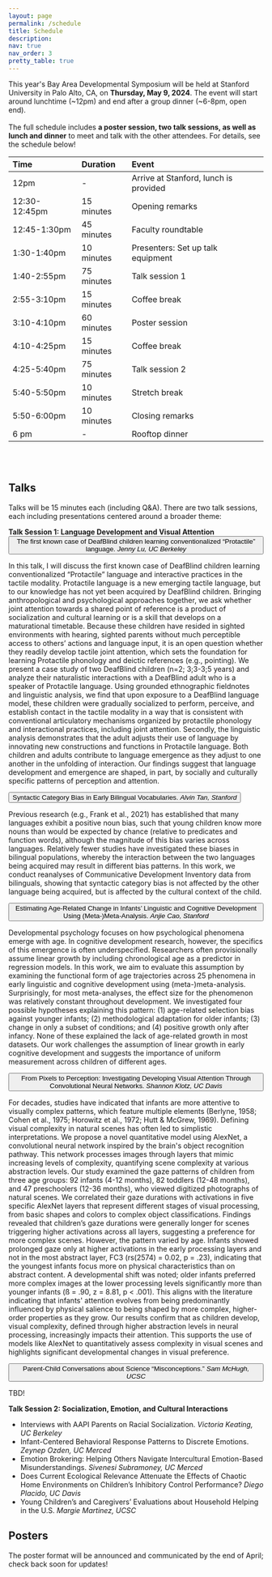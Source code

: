 ```yaml
---
layout: page
permalink: /schedule
title: Schedule
description: 
nav: true
nav_order: 3
pretty_table: true
---
```


This year's Bay Area Developmental Symposium will be held at Stanford University in Palo Alto, CA, on <b>Thursday, May 9, 2024</b>. The event will start around lunchtime (~12pm) and end after a group dinner (~6-8pm, open end).
<br><br>
The full schedule includes <b>a poster session, two talk sessions, as well as lunch and dinner</b> to meet and talk with the other attendees. For details, see the schedule below!

| Time | Duration | Event |
| :----------- | :----------- | :----------- |
| 12pm             |   -              |Arrive at Stanford, lunch is provided |
| 12:30-12:45pm    |   15 minutes     |Opening remarks|
| 12:45-1:30pm     |   45 minutes     |Faculty roundtable |
| 1:30-1:40pm      |   10 minutes     |Presenters: Set up talk equipment |
| 1:40-2:55pm      |   75 minutes     |Talk session 1|
| 2:55-3:10pm      |   15 minutes     |Coffee break|
| 3:10-4:10pm      |   60 minutes     |Poster session|
| 4:10-4:25pm      |   15 minutes     |Coffee break|
| 4:25-5:40pm      |   75 minutes     |Talk session 2|
| 5:40-5:50pm      |   10 minutes     |Stretch break|
| 5:50-6:00pm      |   10 minutes     |Closing remarks|
| 6 pm             |   -              |Rooftop dinner|

<br><br>

<h2>Talks</h2>
Talks will be 15 minutes each (including Q&A). There are two talk sessions, each including presentations centered around a broader theme:

<b>Talk Session 1: Language Development and Visual Attention</b>
<button class="accordion">The first known case of DeafBlind children learning conventionalized “Protactile” language. <em>Jenny Lu, UC Berkeley</em></button>
<div class="panel">
  <p>In this talk, I will discuss the first known case of DeafBlind children learning conventionalized “Protactile” language and interactive practices in the tactile modality. Protactile language is a new emerging tactile language, but to our knowledge has not yet been acquired by DeafBlind children. Bringing anthropological and psychological approaches together, we ask whether joint attention towards a shared point of reference is a product of socialization and cultural learning or is a skill that develops on a maturational timetable. Because these children have resided in sighted environments with hearing, sighted parents without much perceptible access to others’ actions and language input, it is an open question whether they readily develop tactile joint attention, which sets the foundation for learning Protactile phonology and deictic references (e.g., pointing). We present a case study of two DeafBlind children (n=2; 3;3-3;5 years) and analyze their naturalistic interactions with a DeafBlind adult who is a speaker of Protactile language. Using grounded ethnographic fieldnotes and linguistic analysis, we find that upon exposure to a DeafBlind language model, these children were gradually socialized to perform, perceive, and establish contact in the tactile modality in a way that is consistent with conventional articulatory mechanisms organized by protactile phonology and interactional practices, including joint attention. Secondly, the linguistic analysis demonstrates that the adult adjusts their use of language by innovating new constructions and functions in Protactile language. Both children and adults contribute to language emergence as they adjust to one another in the unfolding of interaction. Our findings suggest that language development and emergence are shaped, in part, by socially and culturally specific patterns of perception and attention.</p>
</div>

<button class="accordion">Syntactic Category Bias in Early Bilingual Vocabularies. <em>Alvin Tan, Stanford</em></button>
<div class="panel">
  <p>Previous research (e.g., Frank et al., 2021) has established that many languages exhibit a positive noun bias, such that young children know more nouns than would be expected by chance (relative to predicates and function words), although the magnitude of this bias varies across languages. Relatively fewer studies have investigated these biases in bilingual populations, whereby the interaction between the two languages being acquired may result in different bias patterns. In this work, we conduct reanalyses of Communicative Development Inventory data from bilinguals, showing that syntactic category bias is not affected by the other language being acquired, but is affected by the cultural context of the child.</p>
</div>

<button class="accordion">Estimating Age-Related Change in Infants’ Linguistic and Cognitive Development Using (Meta-)Meta-Analysis. <em>Anjie Cao, Stanford</em></button>
<div class="panel">
  <p>Developmental psychology focuses on how psychological phenomena emerge with age. In cognitive development research, however, the specifics of this emergence is often underspecified. Researchers often provisionally assume linear growth by including chronological age as a predictor in regression models. In this work, we aim to evaluate this assumption by examining the functional form of age trajectories across 25 phenomena in early linguistic and cognitive development using (meta-)meta-analysis. Surprisingly, for most meta-analyses, the effect size for the phenomenon was relatively constant throughout development. We investigated four possible hypotheses explaining this pattern: (1) age-related selection bias against younger infants; (2) methodological adaptation for older infants; (3) change in only a subset of conditions; and (4) positive growth only after infancy. None of these explained the lack of age-related growth in most datasets. Our work challenges the assumption of linear growth in early cognitive development and suggests the importance of uniform measurement across children of different ages.</p>
</div> 

<button class="accordion">From Pixels to Perception: Investigating Developing Visual Attention Through Convolutional Neural Networks. <em>Shannon Klotz, UC Davis</em></button>
<div class="panel">
  <p>For decades, studies have indicated that infants are more attentive to visually complex patterns, which feature multiple elements (Berlyne, 1958; Cohen et al., 1975; Horowitz et al., 1972; Hutt & McGrew, 1969). Defining visual complexity in natural scenes has often led to simplistic interpretations. We propose a novel quantitative model using AlexNet, a convolutional neural network inspired by the brain's object recognition pathway. This network processes images through layers that mimic increasing levels of complexity, quantifying scene complexity at various abstraction levels. Our study examined the gaze patterns of children from three age groups: 92 infants (4-12 months), 82 toddlers (12-48 months), and 47 preschoolers (12-36 months), who viewed digitized photographs of natural scenes. We correlated their gaze durations with activations in five specific AlexNet layers that represent different stages of visual processing, from basic shapes and colors to complex object classifications. Findings revealed that children’s gaze durations were generally longer for scenes triggering higher activations across all layers, suggesting a preference for more complex scenes. However, the pattern varied by age. Infants showed prolonged gaze only at higher activations in the early processing layers and not in the most abstract layer, FC3 (rs(2574) = 0.02, p = .23), indicating that the youngest infants focus more on physical characteristics than on abstract content. A developmental shift was noted; older infants preferred more complex images at the lower processing levels significantly more than younger infants (ß = .90, z = 8.81, p < .001). This aligns with the literature indicating that infants' attention evolves from being predominantly influenced by physical salience to being shaped by more complex, higher-order properties as they grow. Our results confirm that as children develop, visual complexity, defined through higher abstraction levels in neural processing, increasingly impacts their attention. This supports the use of models like AlexNet to quantitatively assess complexity in visual scenes and highlights significant developmental changes in visual preference.</p>
</div> 

<button class="accordion">Parent-Child Conversations about Science “Misconceptions.” <em>Sam McHugh, UCSC</em></button>
<div class="panel">
  <p>TBD!</p>
</div> 

<b>Talk Session 2: Socialization, Emotion, and Cultural Interactions</b>
<ul>
    <li>Interviews with AAPI Parents on Racial Socialization. <em>Victoria Keating, UC Berkeley</em></li>
    <li>Infant-Centered Behavioral Response Patterns to Discrete Emotions. <em>Zeynep Ozden, UC Merced</em></li>
    <li>Emotion Brokering: Helping Others Navigate Intercultural Emotion-Based Misunderstandings. <em>Sivenesi Subramoney, UC Merced</em></li>
    <li>Does Current Ecological Relevance Attenuate the Effects of Chaotic Home Environments on Children’s Inhibitory Control Performance? <em>Diego Placido, UC Davis</em></li>
    <li>Young Children’s and Caregivers’ Evaluations about Household Helping in the U.S. <em>Margie Martinez, UCSC</em></li>
</ul>

<h2>Posters</h2>
The poster format will be announced and communicated by the end of April; check back soon for updates!